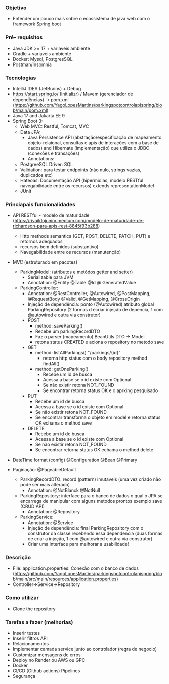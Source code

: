 ### Objetivo
 - Entender um pouco mais sobre o ecossistema de java web com o framework Spring boot

### Pré- requisitos
 - Java JDK >= 17 + variaveis ambiente
 - Gradle + variaveis ambiente
 - Docker: Mysql, PostgresSQL
 - Postman/Insomnia

### Tecnologias
- IntelliJ IDEA (JetBrains) + Debug
- https://start.spring.io/ (Initializr) / Mavem (gerenciador de dependências) -> pom.xml (https://github.com/YagoLopesMartins/parkingspotcontrolapispring/blob/main/pom.xml)
- Java 17 and Jakarta EE 9
- Spring Boot 3:
  - Web MVC: Restful, Tomcat, MVC
  - Data JPA:
    - Java Persistence API (abstração/especificação de mapeamento objeto-relaional, consultas e apis de interações com a base de dados) and Hibernate (implementação) que utiliza o JDBC (conexões e transações)
    - Annotations: 
  - PostgreeSQL Driver: SQL
  - Validation: para testar endpoints (não nulo, strings vazias, duplicados etc)
  - Hateoas: Documentação API (hipermidias, modelo RESTful navegabilidade entre os recursos) extends representationModel
  - JUnit

### Princiapais funcionalidades
- API RESTful - modelo de maturidade (https://rivaildojunior.medium.com/modelo-de-maturidade-de-richardson-para-apis-rest-8845f93b288)
  - Http methods semantica (GET, POST, DELETE, PATCH, PUT) e retornos adequados
  - recursos bem definidos (substantivo)
  - Navegabilidade entre os recursos (manutenção)
- MVC (estruturado em pacotes)
  - ParkingModel: (atributos e metódos getter and setter)
    - Serializable para JVM
    - Annotation: @Entity @Table @Id @ GeneratedValue
  - ParkingController:
    - Annotation: @RestController,  @Autowired, @PostMapping, @RequestBody @Valid, @GetMapping, @CrossOrigin
    - Injeção de dependência: ponto (@Autowired) atributo global ParkingRepository  (2 formas d ecriar injeção de depencia, 1 com @autowired e outra via construtor)
    - POST
      - method: saveParking()
      - Recebe um parkingRecordDTO
      - Faz o parser (mapeamento) BeanUtils DTO -> Model
      - retona status CREATED e aciona o repository no metodo save
    - GET
      - method: listAllParkings() "/parkings/{id}"
        - retorna http status com o body repository method findAll()
      - method: getOneParking()
        - Recebe um id de busca
        - Acessa a base se o id existe com Optional
        - Se não existir retona NOT_FOUND
        - Se encontrar retorna status OK e o aprking pesquisado
    - PUT
        - Recebe um id de busca
        - Acessa a base se o id existe com Optional
        - Se não existir retona NOT_FOUND
        - Se encontrar transforma o objeto em model e retorna status OK echama o method save
    - DELETE
        - Recebe um id de busca
        - Acessa a base se o id existe com Optional
        - Se não existir retona NOT_FOUND
        - Se encontrar retorna status OK echama o method delete  
- DateTime format (config) @Configuration @Bean @Primary
- Paginação: @PageableDefault
      
  - ParkingRecordDTO: record (pattern) imutaveis (uma vez criado não pode ser mais alterado)
    - Annotation: @NotBlanck @NotNull
  - ParkingRepository: interface para o banco de dados o qual o JPA se encarrega de manipular com alguns metodos prontos exemplo save (CRUD API)
    - Annotation: @Repository
  - ParkingService: 
    - Annotation: @Service
    - Injeção de dependência:  final ParkingRepository  com o construtor da classe recebendo essa dependencia (duas formas de criar a injeção, 1 com @autowired e outra via construtor)
    - Criar uma interface para melhorar a usabilidade!

### Descrição
- File: application.properties: Conexão com o banco de dados (https://github.com/YagoLopesMartins/parkingspotcontrolapispring/blob/main/src/main/resources/application.properties)
- Controller->Service->Repository

### Como utilizar
- Clone the repository

### Tarefas a fazer (melhorias)
- Inserir testes
- Inserir filtros API
- Relacionamentos
- Implementar camada service junto ao controlador (regra de negocio)
- Customizar mensagens de erros
- Deploy no Render ou AWS ou GPC
- Docker
- CI/CD (Github actions) Pipelines
- Segurança
